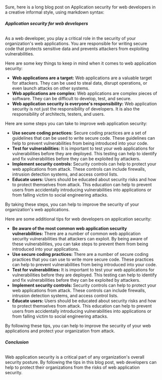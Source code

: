 Sure, here is a long blog post on Application security for web developers in a creative informal style, using markdown syntax:

###### **Application security for web developers**

As a web developer, you play a critical role in the security of your organization's web applications. You are responsible for writing secure code that protects sensitive data and prevents attackers from exploiting vulnerabilities.

Here are some key things to keep in mind when it comes to web application security:

* **Web applications are a target:** Web applications are a valuable target for attackers. They can be used to steal data, disrupt operations, or even launch attacks on other systems.
* **Web applications are complex:** Web applications are complex pieces of software. They can be difficult to develop, test, and secure.
* **Web application security is everyone's responsibility:** Web application security is not just the responsibility of developers. It is also the responsibility of architects, testers, and users.

Here are some steps you can take to improve web application security:

* **Use secure coding practices:** Secure coding practices are a set of guidelines that can be used to write secure code. These guidelines can help to prevent vulnerabilities from being introduced into your code.
* **Test for vulnerabilities:** It is important to test your web applications for vulnerabilities before they are deployed. This testing can help to identify and fix vulnerabilities before they can be exploited by attackers.
* **Implement security controls:** Security controls can help to protect your web applications from attack. These controls can include firewalls, intrusion detection systems, and access control lists.
* **Educate users:** Users should be educated about security risks and how to protect themselves from attack. This education can help to prevent users from accidentally introducing vulnerabilities into applications or from falling victim to social engineering attacks.

By taking these steps, you can help to improve the security of your organization's web applications.

Here are some additional tips for web developers on application security:

* **Be aware of the most common web application security vulnerabilities:** There are a number of common web application security vulnerabilities that attackers can exploit. By being aware of these vulnerabilities, you can take steps to prevent them from being introduced into your applications.
* **Use secure coding practices:** There are a number of secure coding practices that you can use to write more secure code. These practices can help to prevent vulnerabilities from being introduced into your code.
* **Test for vulnerabilities:** It is important to test your web applications for vulnerabilities before they are deployed. This testing can help to identify and fix vulnerabilities before they can be exploited by attackers.
* **Implement security controls:** Security controls can help to protect your web applications from attack. These controls can include firewalls, intrusion detection systems, and access control lists.
* **Educate users:** Users should be educated about security risks and how to protect themselves from attack. This education can help to prevent users from accidentally introducing vulnerabilities into applications or from falling victim to social engineering attacks.

By following these tips, you can help to improve the security of your web applications and protect your organization from attack.

###### **Conclusion**

Web application security is a critical part of any organization's overall security posture. By following the tips in this blog post, web developers can help to protect their organizations from the risks of web application security.